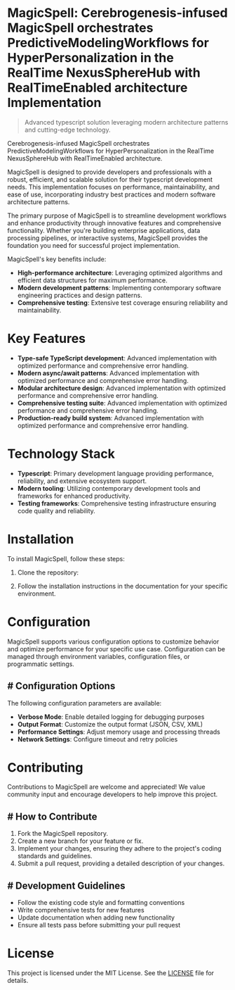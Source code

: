 <!-- fallback_MagicSpell_20250805194418_14668 -->

# MagicSpell: Cerebrogenesis-infused MagicSpell orchestrates PredictiveModelingWorkflows for HyperPersonalization in the RealTime NexusSphereHub with RealTimeEnabled architecture Implementation
> Advanced typescript solution leveraging modern architecture patterns and cutting-edge technology.

Cerebrogenesis-infused MagicSpell orchestrates PredictiveModelingWorkflows for HyperPersonalization in the RealTime NexusSphereHub with RealTimeEnabled architecture.

MagicSpell is designed to provide developers and professionals with a robust, efficient, and scalable solution for their typescript development needs. This implementation focuses on performance, maintainability, and ease of use, incorporating industry best practices and modern software architecture patterns.

The primary purpose of MagicSpell is to streamline development workflows and enhance productivity through innovative features and comprehensive functionality. Whether you're building enterprise applications, data processing pipelines, or interactive systems, MagicSpell provides the foundation you need for successful project implementation.

MagicSpell's key benefits include:

* **High-performance architecture**: Leveraging optimized algorithms and efficient data structures for maximum performance.
* **Modern development patterns**: Implementing contemporary software engineering practices and design patterns.
* **Comprehensive testing**: Extensive test coverage ensuring reliability and maintainability.

# Key Features

* **Type-safe TypeScript development**: Advanced implementation with optimized performance and comprehensive error handling.
* **Modern async/await patterns**: Advanced implementation with optimized performance and comprehensive error handling.
* **Modular architecture design**: Advanced implementation with optimized performance and comprehensive error handling.
* **Comprehensive testing suite**: Advanced implementation with optimized performance and comprehensive error handling.
* **Production-ready build system**: Advanced implementation with optimized performance and comprehensive error handling.

# Technology Stack

* **Typescript**: Primary development language providing performance, reliability, and extensive ecosystem support.
* **Modern tooling**: Utilizing contemporary development tools and frameworks for enhanced productivity.
* **Testing frameworks**: Comprehensive testing infrastructure ensuring code quality and reliability.

# Installation

To install MagicSpell, follow these steps:

1. Clone the repository:


2. Follow the installation instructions in the documentation for your specific environment.

# Configuration

MagicSpell supports various configuration options to customize behavior and optimize performance for your specific use case. Configuration can be managed through environment variables, configuration files, or programmatic settings.

## # Configuration Options

The following configuration parameters are available:

* **Verbose Mode**: Enable detailed logging for debugging purposes
* **Output Format**: Customize the output format (JSON, CSV, XML)
* **Performance Settings**: Adjust memory usage and processing threads
* **Network Settings**: Configure timeout and retry policies

# Contributing

Contributions to MagicSpell are welcome and appreciated! We value community input and encourage developers to help improve this project.

## # How to Contribute

1. Fork the MagicSpell repository.
2. Create a new branch for your feature or fix.
3. Implement your changes, ensuring they adhere to the project's coding standards and guidelines.
4. Submit a pull request, providing a detailed description of your changes.

## # Development Guidelines

* Follow the existing code style and formatting conventions
* Write comprehensive tests for new features
* Update documentation when adding new functionality
* Ensure all tests pass before submitting your pull request

# License

This project is licensed under the MIT License. See the [LICENSE](https://github.com/QOZU/MagicSpell/blob/main/LICENSE) file for details.
